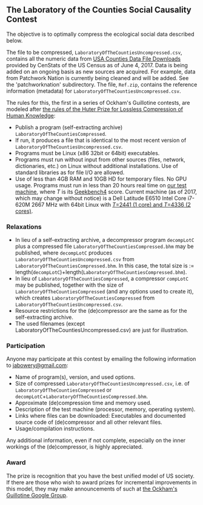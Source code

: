 ## The Laboratory of the Counties Social Causality Contest

The objective is to optimally compress the ecological social data described below.

The file to be compressed, `LaboratoryOfTheCountiesUncompressed.csv`, contains all the
numeric data from [USA Counties Data File
Downloads](https://www.census.gov/library/publications/2011/compendia/usa-counties-2011.html)
provided by CenStats of the US Census as of June 4, 2017. Data is being added on an ongoing basis as new sources are acquired.  For example, data from Patchwork Nation is currently being cleaned and will be added.  See the 'patchworknation' subdirectory.
The file, `Ref.zip`, contains the reference information (metadata) for
`LaboratoryOfTheCountiesUncompressed.csv`.

The rules for this, the first in
a series of Ockham's Guillotine contests, are modeled after [the rules
of the Huter Prize for Lossless Compression of Human
Knowledge](http://prize.hutter1.net/hrules.htm):

-   Publish a program (self-extracting archive)
    `LaboratoryOfTheCountiesCompressed`.
-   If run, it produces a file that is identical to the most recent version of 
    `LaboratoryOfTheCountiesUncompressed.csv`.
-   Programs must be Linux (x86 32bit or 64bit) executables.
-   Programs must run without input from other sources (files, network,
    dictionaries, etc.) on Linux without additional
    installations.
     Use of standard libraries as for file I/O are allowed.
-   Use of less than 4GB RAM and 10GB HD for temporary files. No GPU usage. Programs must run in less than 20 hours real
    time on [our test
    machine](https://browser.primatelabs.com/geekbench4/search), where
    *T* is its [Geekbench4](http://geekbench.com/geekbench4/) score.
    Current machine (as of 2017, which may change without notice) is a
    Dell Latitude E6510 Intel Core i7-620M 2667 MHz with 64bit Linux
    with [*T*=2441 (1 core) and *T*=4336 (2
    cores)](https://browser.primatelabs.com/v4/cpu/145066).

### Relaxations

-   In lieu of a self-extracting archive, a decompressor program
    `decompLotC` plus a compressed file
    `LaboratoryOfTheCountiesCompressed.bhm` may be published, where
    `decompLotC` produces `LaboratoryOfTheCountiesUncompressed.csv` from
    `LaboratoryOfTheCountiesCompressed.bhm`. In this case, the total
    size is :=
    length(`decompLotC`)+length(`LaboratoryOfTheCountiesCompressed.bhm`).
-   In lieu of `LaboratoryOfTheCountiesCompressed`, a compressor
    `compLotC` may be published, together with the size of
    `LaboratoryOfTheCountiesCompressed` (and any options used to create
    it), which creates `LaboratoryOfTheCountiesCompressed` from
    `LaboratoryOfTheCountiesUncompressed.csv`.
-   Resource restrictions for the (de)compressor are the same as for the
    self-extracting archive.
-   The used filenames (except LaboratoryOfTheCountiesUncompressed.csv)
    are just for illustration.

### Participation

Anyone may participate at this contest by emailing the following
information to jabowery@gmail.com:

-   Name of program(s), version, and used options.
-   Size of compressed `LaboratoryOfTheCountiesUncompressed.csv`, i.e.
    of `LaboratoryOfTheCountiesCompressed` or
    `decompLotC`+`LaboratoryOfTheCountiesCompressed.bhm`.
-   Approximate (de)compression time and memory used.
-   Description of the test machine (processor, memory, operating
    system).
-   Links where files can be downloaded:
     Executables and documented source code of (de)compressor and all
    other relevant files.
-   Usage/compilation instructions.

Any additional information, even if not complete, especially on the
inner workings of the (de)compressor, is highly appreciated.

### Award

The prize is recognition that you have the best unified model of US society.  If there are those who wish to award prizes for incremental improvements in this model, they may make announcements of such at [the Ockham's Guillotine Google Group](https://groups.google.com/forum/#!forum/ockhams-guillotine).
